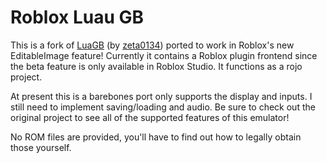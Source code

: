 # Roblox Luau GB

This is a fork of [LuaGB](https://github.com/zeta0134/LuaGB) (by [zeta0134](https://github.com/zeta0134/)) ported to work in Roblox's new EditableImage feature! Currently it contains a Roblox plugin frontend since the beta feature is only available in Roblox Studio. It functions as a rojo project.

At present this is a barebones port only supports the display and inputs. I still need to implement saving/loading and audio. Be sure to check out the original project to see all of the supported features of this emulator!

No ROM files are provided, you'll have to find out how to legally obtain those yourself.
